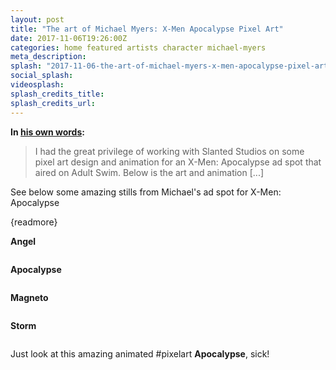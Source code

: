 ```yaml
---
layout: post
title: "The art of Michael Myers: X-Men Apocalypse Pixel Art"
date: 2017-11-06T19:26:00Z
categories: home featured artists character michael-myers 
meta_description: 
splash: "2017-11-06-the-art-of-michael-myers-x-men-apocalypse-pixel-art/the-art-of-michael-myers-x-men-apocalypse-pixel-art_splash.png"
social_splash: 
videosplash: 
splash_credits_title: 
splash_credits_url: 
---
```

<p><strong>In </strong><a href="http://drawsgood.com/x-men-apocalypse-adult-swim-ad-spot-pixel-art" target="_blank"><strong>his own words</strong></a><strong>:</strong></p><blockquote>I had the great privilege of working with Slanted Studios on some pixel art design and animation for an X-Men: Apocalypse ad spot that aired on Adult Swim. Below is the art and animation [...]</blockquote><p>See below some amazing stills from Michael's ad spot for X-Men: Apocalypse</p><p>{readmore}</p><p><strong>Angel</strong></p><p><img data-src="2017-11-06-the-art-of-michael-myers-x-men-apocalypse-pixel-art/the-art-of-michael-myers-x-men-apocalypse-pixel-art_1.png"></p><p><strong>Apocalypse</strong></p><p><img data-src="2017-11-06-the-art-of-michael-myers-x-men-apocalypse-pixel-art/the-art-of-michael-myers-x-men-apocalypse-pixel-art_2.png"></p><p><strong>Magneto</strong></p><p><img data-src="2017-11-06-the-art-of-michael-myers-x-men-apocalypse-pixel-art/the-art-of-michael-myers-x-men-apocalypse-pixel-art_3.png"></p><p><strong>Storm</strong></p><p><img data-src="2017-11-06-the-art-of-michael-myers-x-men-apocalypse-pixel-art/the-art-of-michael-myers-x-men-apocalypse-pixel-art_4.png"></p><p>Just look at this amazing animated #pixelart <strong>Apocalypse</strong>, sick!</p><p><img data-src="2017-11-06-the-art-of-michael-myers-x-men-apocalypse-pixel-art/the-art-of-michael-myers-x-men-apocalypse-pixel-art_5.gif"></p>